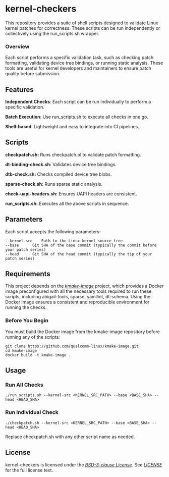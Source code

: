 # kernel-checkers
This repository provides a suite of shell scripts designed to validate
Linux kernel patches for correctness. These scripts can be run independently
or collectively using the run_scripts.sh wrapper.

### Overview
Each script performs a specific validation task, such as checking patch
formatting, validating device tree bindings, or running static analysis.
These tools are useful for kernel developers and maintainers to ensure
patch quality before submission.


## Features
**Independent Checks**: Each script can be run individually to perform a specific validation.

**Batch Execution**: Use run_scripts.sh to execute all checks in one go.

**Shell-based**: Lightweight and easy to integrate into CI pipelines.


## Scripts
**checkpatch.sh:** Runs checkpatch.pl to validate patch formatting.

**dt-binding-check.sh:** Validates device tree bindings.

**dtb-check.sh:** Checks compiled device tree blobs.

**sparse-check.sh:** Runs sparse static analysis.

**check-uapi-headers.sh:** Ensures UAPI headers are consistent.

**run_scripts.sh:** Executes all the above scripts in sequence.

## Parameters

Each script accepts the following parameters:

```
--kernel-src	Path to the Linux kernel source tree
--base		Git SHA of the base commit (typically the commit before your patch series)
--head		Git SHA of the head commit (typically the tip of your patch series)
```

## Requirements
This project depends on the [*kmake-image*](https://github.com/qualcomm-linux/kmake-image/tree/main) project,
which provides a Docker image preconfigured with all the necessary tools required to run these scripts,
including abigail-tools, sparse, yamllint, dt-schema.
Using the Docker image ensures a consistent and reproducible environment for running the checks.

### Before You Begin
You must build the Docker image from the kmake-image repository before running any of the scripts:
```
git clone https://github.com/qualcomm-linux/kmake-image.git
cd kmake-image
docker build -t kmake-image .
```

## Usage

### Run All Checks
```
./run_scripts.sh --kernel-src <KERNEL_SRC_PATH> --base <BASE_SHA> --head <HEAD_SHA>
```

### Run Individual Check
```
./checkpatch.sh --kernel-src <KERNEL_SRC_PATH> --base <BASE_SHA> --head <HEAD_SHA>
```
Replace checkpatch.sh with any other script name as needed.

## License
kernel-checkers is licensed under the [*BSD-3-clause License*](https://spdx.org/licenses/BSD-3-Clause.html). See [*LICENSE*](https://github.com/qualcomm-linux/kernel-checkers/blob/main/LICENSE) for the full license text.
